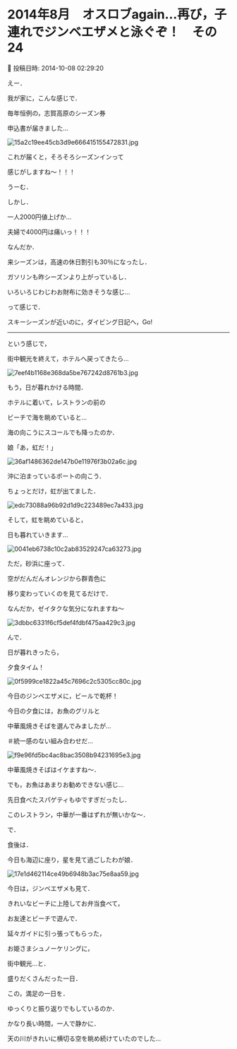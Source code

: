 # 2014年8月　オスロブagain…再び，子連れでジンベエザメと泳ぐぞ！　その24

📅 投稿日時: 2014-10-08 02:29:20

えー．


我が家に，こんな感じで．


毎年恒例の，志賀高原のシーズン券


申込書が届きました…




![15a2c19ee45cb3d9e666415155472831.jpg](images/15a2c19ee45cb3d9e666415155472831.jpg)




これが届くと，そろそろシーズンインって


感じがしますね～！！！





うーむ．


しかし．


一人2000円値上げか…


夫婦で4000円は痛いっ！！！





なんだか．


来シーズンは，高速の休日割引も30％になったし．


ガソリンも昨シーズンより上がっているし．


いろいろじわじわお財布に効きそうな感じ…





って感じで．


スキーシーズンが近いのに，ダイビング日記へ，Go!


----





という感じで，


街中観光を終えて，ホテルへ戻ってきたら…




![7eef4b1168e368da5be767242d8761b3.jpg](images/7eef4b1168e368da5be767242d8761b3.jpg)




もう，日が暮れかける時間．





ホテルに着いて，レストランの前の


ビーチで海を眺めていると…


海の向こうにスコールでも降ったのか．





娘「あ，虹だ！」







![36af1486362de147b0e11976f3b02a6c.jpg](images/36af1486362de147b0e11976f3b02a6c.jpg)




沖に泊まっているボートの向こう．


ちょっとだけ，虹が出てました．




![edc73088a96b92d1d9c223489ec7a433.jpg](images/edc73088a96b92d1d9c223489ec7a433.jpg)







そして，虹を眺めていると，


日も暮れていきます…




![0041eb6738c10c2ab83529247ca63273.jpg](images/0041eb6738c10c2ab83529247ca63273.jpg)







ただ，砂浜に座って．


空がだんだんオレンジから群青色に


移り変わっていくのを見てるだけで．


なんだか，ゼイタクな気分になれますね～




![3dbbc6331f6cf5def4fdbf475aa429c3.jpg](images/3dbbc6331f6cf5def4fdbf475aa429c3.jpg)







んで．


日が暮れきったら，


夕食タイム！




![0f5999ce1822a45c7696c2c5305cc80c.jpg](images/0f5999ce1822a45c7696c2c5305cc80c.jpg)




今日のジンベエザメに，ビールで乾杯！





今日の夕食には，お魚のグリルと


中華風焼きそばを選んでみましたが…


＃統一感のない組み合わせだ…




![f9e96fd5bc4ac8bac3508b94231695e3.jpg](images/f9e96fd5bc4ac8bac3508b94231695e3.jpg)




中華風焼きそばはイケますね～．


でも，お魚はあまりお勧めできない感じ…


先日食べたスパゲティもゆですぎだったし．


このレストラン，中華が一番はずれが無いかな～．





で．


食後は．


今日も海辺に座り，星を見て過ごしたわが娘．




![17e1d462114ce49b6948b3ac75e8aa59.jpg](images/17e1d462114ce49b6948b3ac75e8aa59.jpg)




今日は，ジンベエザメも見て．


きれいなビーチに上陸してお弁当食べて，


お友達とビーチで遊んで．


延々ガイドに引っ張ってもらった，


お姫さまシュノーケリングに，


街中観光…と．


盛りだくさんだった一日．





この，満足の一日を．


ゆっくりと振り返りでもしているのか．





かなり長い時間，一人で静かに．


天の川がきれいに横切る空を眺め続けていたのでした…
